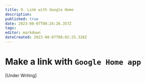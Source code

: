 ```yaml
---
title: 9. Link with Google Home
description: 
published: true
date: 2023-08-07T08:24:26.357Z
tags: 
editor: markdown
dateCreated: 2023-08-07T08:02:25.328Z
---
```


# Make a link with `Google Home app`

[Under Writing]
